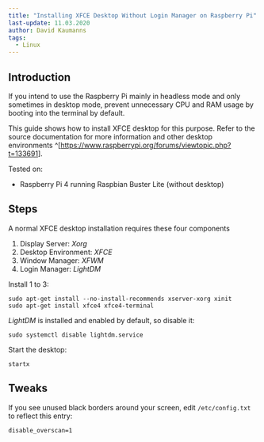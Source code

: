 ```yaml
---
title: "Installing XFCE Desktop Without Login Manager on Raspberry Pi"
last-update: 11.03.2020
author: David Kaumanns
tags:
  - Linux
---
```


## Introduction

If you intend to use the Raspberry Pi mainly in headless mode and only sometimes in desktop mode, prevent unnecessary CPU and RAM usage by booting into the terminal by default.

This guide shows how to install XFCE desktop for this purpose.
Refer to the source documentation for more information and other desktop environments
^[<https://www.raspberrypi.org/forums/viewtopic.php?t=133691>].

Tested on:

- Raspberry Pi 4 running Raspbian Buster Lite (without desktop)

## Steps

A normal XFCE desktop installation requires these four components

1. Display Server: *Xorg*
2. Desktop Environment: *XFCE*
3. Window Manager: *XFWM*
4. Login Manager: *LightDM*

Install 1 to 3:

```
sudo apt-get install --no-install-recommends xserver-xorg xinit
sudo apt-get install xfce4 xfce4-terminal
```

*LightDM* is installed and enabled by default, so disable it:

```
sudo systemctl disable lightdm.service
```

Start the desktop:

```
startx
```

## Tweaks

If you see unused black borders around your screen, edit `/etc/config.txt` to reflect this entry:

```
disable_overscan=1
```
